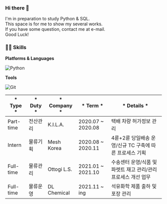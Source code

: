 ### Hi there 👋

I'm in preparation to study Python & SQL.\
This space is for me to show my several works.\
If you have some question, contact me at e-mail.\
Good Luck!

### 🐱‍🐉 Skills
**Platforms & Languages**

![Python](http://img.shields.io/badge/-Python-3776AB?style=flat-square&logo=Python&logoColor=white)

**Tools**

![Git](http://img.shields.io/badge/-Git-F05032?style=flat-square&logo=Git&logoColor=white)

| * Type * | * Duty * | * Company * | * Term * | * Details * |
| ---- | ---- | ------- | ---- | ------- |
| Part-time | 전산관리 | K.I.L.A. | 2020.07 ~ 2020.08 | 택배 차량 허가정보 관리 |
| Intern | 물류기획 | Mesh Korea | 2020.08 ~ 2020.11 | 4륜+2륜 당일배송 운영/신규 TC 구축에 따른 프로세스 기획 |
| Full-time | 물류관리 | Ottogi L.S. | 2021.01 ~ 2021.10 | 수송센터 운영/식품 및 파렛트 재고 관리/관리 프로세스 개선 업무 |
| Full-time | 물류운영 | DL Chemical | 2021.11 ~ ing | 석유화학 제품 출하 및 포장 관리 |
